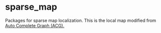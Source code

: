 # sparse_map
Packages for sparse map localization.
This is the local map modified from [Auto Complete Graph (ACG).](https://github.com/JDR-neu/Auto-Complete-Graph)
